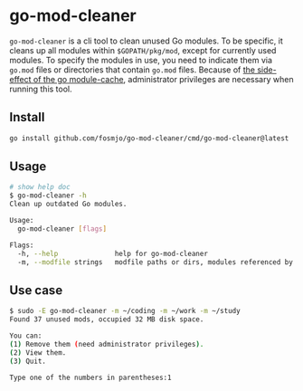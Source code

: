 # go-mod-cleaner

`go-mod-cleaner` is a cli tool to clean unused Go modules. To be specific, it cleans up all modules within `$GOPATH/pkg/mod`, except for currently used modules. To specify the modules in use, you need to indicate them via `go.mod` files or directories that contain `go.mod` files. Because of [the side-effect of the go module-cache](https://go.dev/ref/mod#module-cache), administrator privileges are necessary when running this tool.

## Install

```sh
go install github.com/fosmjo/go-mod-cleaner/cmd/go-mod-cleaner@latest
```

## Usage

```sh
# show help doc
$ go-mod-cleaner -h
Clean up outdated Go modules.

Usage:
  go-mod-cleaner [flags]

Flags:
  -h, --help              help for go-mod-cleaner
  -m, --modfile strings   modfile paths or dirs, modules referenced by these modfiles are considered in use, and won't be cleaned
```

## Use case

```sh
$ sudo -E go-mod-cleaner -m ~/coding -m ~/work -m ~/study
Found 37 unused mods, occupied 32 MB disk space.

You can:
(1) Remove them (need administrator privileges).
(2) View them.
(3) Quit.

Type one of the numbers in parentheses:1
```
